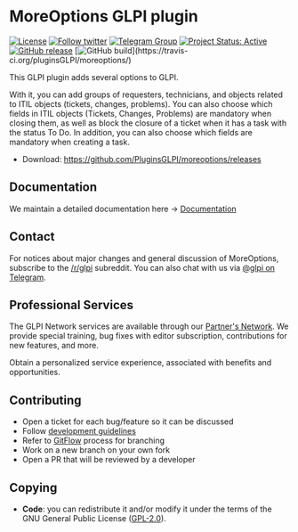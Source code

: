 # MoreOptions GLPI plugin

[![License](https://img.shields.io/github/license/pluginsGLPI/moreoptions.svg?&label=License)](https://github.com/pluginsGLPI/moreoptions/blob/develop/LICENSE)
[![Follow twitter](https://img.shields.io/twitter/follow/Teclib.svg?style=social&label=Twitter&style=flat-square)](https://twitter.com/teclib)
[![Telegram Group](https://img.shields.io/badge/Telegram-Group-blue.svg)](https://t.me/glpien)
[![Project Status: Active](http://www.repostatus.org/badges/latest/active.svg)](http://www.repostatus.org/#active)
[![GitHub release](https://img.shields.io/github/release/pluginsGLPI/moreoptions.svg)](https://github.com/pluginsGLPI/moreoptions/releases)
[![GitHub build](https://travis-ci.org/pluginsGLPI/moreoptions.svg?)](https://travis-ci.org/pluginsGLPI/moreoptions/)

This GLPI plugin adds several options to GLPI.

With it, you can add groups of requesters, technicians, and objects related to ITIL objects (tickets, changes, problems).
You can also choose which fields in ITIL objects (Tickets, Changes, Problems) are mandatory when closing them, as well as block the closure of a ticket when it has a task with the status To Do.
In addition, you can also choose which fields are mandatory when creating a task.

* Download: https://github.com/PluginsGLPI/moreoptions/releases

## Documentation

We maintain a detailed documentation here -> [Documentation](https://glpi-plugins.readthedocs.io/en/latest/moreoptions/index.html)

## Contact

For notices about major changes and general discussion of MoreOptions, subscribe to the [/r/glpi](https://www.reddit.com/r/glpi/) subreddit.
You can also chat with us via [@glpi on Telegram](https://t.me/glpien).

## Professional Services

The GLPI Network services are available through our [Partner's Network](http://www.teclib-edition.com/en/partners/). We provide special training, bug fixes with editor subscription, contributions for new features, and more.

Obtain a personalized service experience, associated with benefits and opportunities.

## Contributing

* Open a ticket for each bug/feature so it can be discussed
* Follow [development guidelines](http://glpi-developer-documentation.readthedocs.io/en/latest/plugins/index.html)
* Refer to [GitFlow](http://git-flow.readthedocs.io/) process for branching
* Work on a new branch on your own fork
* Open a PR that will be reviewed by a developer

## Copying

* **Code**: you can redistribute it and/or modify it under the terms of the GNU General Public License ([GPL-2.0](https://www.gnu.org/licenses/gpl-2.0.en.html)).
